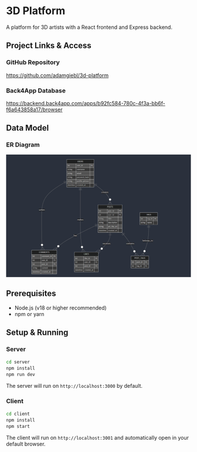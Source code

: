 # 3D Platform

A platform for 3D artists with a React frontend and Express backend.

## Project Links & Access

### GitHub Repository

https://github.com/adamgiebl/3d-platform

### Back4App Database

https://backend.back4app.com/apps/b92fc584-780c-4f3a-bb6f-f6a643858a17/browser

## Data Model

### ER Diagram

![ER Diagram](er-diagram.png)

## Prerequisites

- Node.js (v18 or higher recommended)
- npm or yarn

## Setup & Running

### Server

```bash
cd server
npm install
npm run dev
```

The server will run on `http://localhost:3000` by default.

### Client

```bash
cd client
npm install
npm start
```

The client will run on `http://localhost:3001` and automatically open in your default browser.
